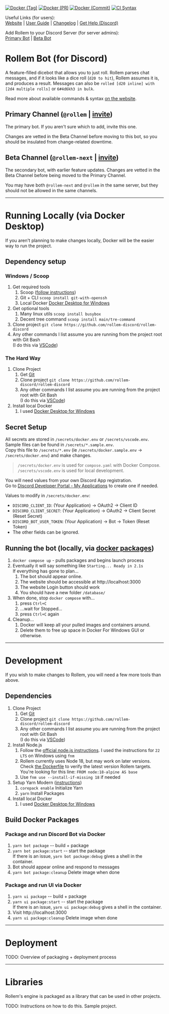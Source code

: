 [![Docker (Tag)](https://github.com/rollem-discord/rollem-discord/actions/workflows/tag--docker-build.yml/badge.svg)](https://github.com/rollem-discord/rollem-discord/actions/workflows/tag--docker-build.yml)
[![Docker (PR)](https://github.com/rollem-discord/rollem-discord/actions/workflows/pr--docker-build.yml/badge.svg)](https://github.com/rollem-discord/rollem-discord/actions/workflows/pr--docker-build.yml)
[![Docker (Commit)](https://github.com/rollem-discord/rollem-discord/actions/workflows/commit--docker-build.yml/badge.svg)](https://github.com/rollem-discord/rollem-discord/actions/workflows/commit--docker-build.yml)
[![CI Syntax](https://github.com/rollem-discord/rollem-discord/actions/workflows/ci-syntax.yml/badge.svg)](https://github.com/rollem-discord/rollem-discord/actions/workflows/ci-syntax.yml)

Useful Links (for users):  
[Website](https://rollem.rocks)
| [User Guide](https://rollem.rocks/docs)
| [Changelog](/packages/bot/CHANGELOG.md)
| [Get Help (Discord)](https://discord.gg/VhYX9u7)

Add Rollem to your Discord Server (for server admins):  
[Primary Bot](https://rollem.rocks/invite/)
| [Beta Bot](https://rollem.rocks/invite/next/)

# Rollem Bot (for Discord)
A feature-filled dicebot that allows you to just roll. Rollem parses chat messages, and if it looks like a dice roll (`d20 to hit`), Rollem assumes it is, and produces a result. Messages can also be `rolled [d20 inline] with [2d4 multiple rolls]` or `6#4d6kh3 in bulk`.

Read more about available commands & syntax [on the website](https://rollem.rocks/docs).

## Primary Channel (`@rollem` | [invite](https://rollem.rocks/invite/))
The primary bot. If you aren't sure which to add, invite this one.

Changes are vetted in the Beta Channel before moving to this bot, so you should be insulated from change-related downtime.

## Beta Channel (`@rollem-next` | [invite](https://rollem.rocks/invite/next/))
The secondary bot, with earlier feature updates. Changes are vetted in the Beta Channel before being moved to the Primary Channel.

You may have both `@rollem-next` and `@rollem` in the same server, but they should not be allowed in the same channels.

---

# Running Locally (via Docker Desktop)
If you aren't planning to make changes locally, Docker will be the easier way to run the project.
## Dependency setup
### Windows / Scoop
1. Get required tools
   1. Scoop ([follow instructions](https://scoop.sh/))
   2. Git + CLI `scoop install git-with-openssh`
   3. Local Docker [Docker Desktop for Windows](https://docs.docker.com/desktop/setup/install/windows-install/)
2. Get optional tools
   1. Many linux utils `scoop install busybox`
   2. Decent tree command `scoop install main/tre-command`
3. Clone project `git clone https://github.com/rollem-discord/rollem-discord`
4. Any other commands I list assume you are running from the project root with Git Bash  
   (I do this via [VSCode](https://code.visualstudio.com/))

### The Hard Way
1. Clone Project
   1. Get [Git](https://git-scm.com/downloads)
   2. Clone project `git clone https://github.com/rollem-discord/rollem-discord`
   3. Any other commands I list assume you are running from the project root with Git Bash  
      (I do this via [VSCode](https://code.visualstudio.com/))
2. Install local Docker
   1. I used [Docker Desktop for Windows](https://docs.docker.com/desktop/setup/install/windows-install/)

## Secret Setup
All secrets are stored in `/secrets/docker.env` or `/secrets/vscode.env`.  
Sample files can be found in `/secrets/*.sample.env`.  
Copy this file to `/secrets/*.env` (ie `/secrets/docker.sample.env` -> `/secrets/docker.env`) and make changes.
> `/secrets/docker.env` is used for `compose.yaml` with Docker Compose.  
> `/secrets/vscode.env` is used for local development.

You will need values from your own Discord App registration.  
Go to [Discord Developer Portal - My Applications](https://discord.com/developers/applications) to create one if needed.

Values to modify in `/secrets/docker.env`:
- `DISCORD_CLIENT_ID`: (Your Application) -> OAuth2 -> Client ID
- `DISCORD_CLIENT_SECRET`: (Your Application) -> OAuth2 -> Client Secret (Reset Secret)
- `DISCORD_BOT_USER_TOKEN`: (Your Application) -> Bot -> Token (Reset Token)
- The other fields can be ignored.

## Running the bot (locally, via [docker packages](https://hub.docker.com/u/rollem))
1. `docker compose up` - pulls packages and begins launch process
2. Eventually it will say something like `Starting... Ready in 2.1s`  
   If everything has gone to plan...
   1. The bot should appear online.
   2. The website should be accessible at http://localhost:3000
   3. The website Login button should work
   4. You should have a new folder `/database/`
3. When done, stop `docker compose` with...
   1. press `Ctrl+C`
   2. ...wait for Stopped... 
   3. press `Ctrl+C` again
4. Cleanup...
   1. Docker will keep all your pulled images and containers around.
   2. Delete them to free up space in Docker For Windows GUI or otherwise.

---

# Development
If you wish to make changes to Rollem, you will need a few more tools than above.

## Dependencies
1. Clone Project
   1. Get [Git](https://git-scm.com/downloads)
   2. Clone project `git clone https://github.com/rollem-discord/rollem-discord`
   3. Any other commands I list assume you are running from the project root with Git Bash  
      (I do this via [VSCode](https://code.visualstudio.com/))
2. Install Node.js
   1. Follow the [official node.js instructions](https://nodejs.org/en/download/package-manager). I used the instructions for `22 LTS` on Windows using `fnm`
   2. Rollem currently uses Node 18, but may work on later versions.  
      Check [the Dockerfile](./workspace.Dockerfile) to verify the latest version Rollem targets.  
      You're looking for this line: `FROM node:18-alpine AS base`
   3. Use `fnm use --install-if-missing 18` if needed
3. Setup Yarn Modern ([instructions](https://yarnpkg.com/getting-started/install))
   1. `corepack enable` Initialize Yarn
   2. `yarn` Install Packages
4. Install local Docker
   1. I used [Docker Desktop for Windows](https://docs.docker.com/desktop/setup/install/windows-install/)

## Build Docker Packages
### Package and run Discord Bot via Docker
1. `yarn bot package` -- build + package
2. `yarn bot package:start` -- start the package  
   If there is an issue, `yarn bot package:debug` gives a shell in the container.
3. Bot should appear online and respond to messages
4. `yarn bot package:cleanup` Delete image when done

### Package and run UI via Docker
1. `yarn ui package` -- build + package
2. `yarn ui package:start` -- start the package  
   If there is an issue, `yarn ui package:debug` gives a shell in the container.
3. Visit http://localhost:3000
4. `yarn ui package:cleanup` Delete image when done  

---

# Deployment
TODO: Overview of packaging + deployment process

---

# Libraries
Rollem's engine is packaged as a library that can be used in other projects.

TODO: Instructions on how to do this. Sample project.